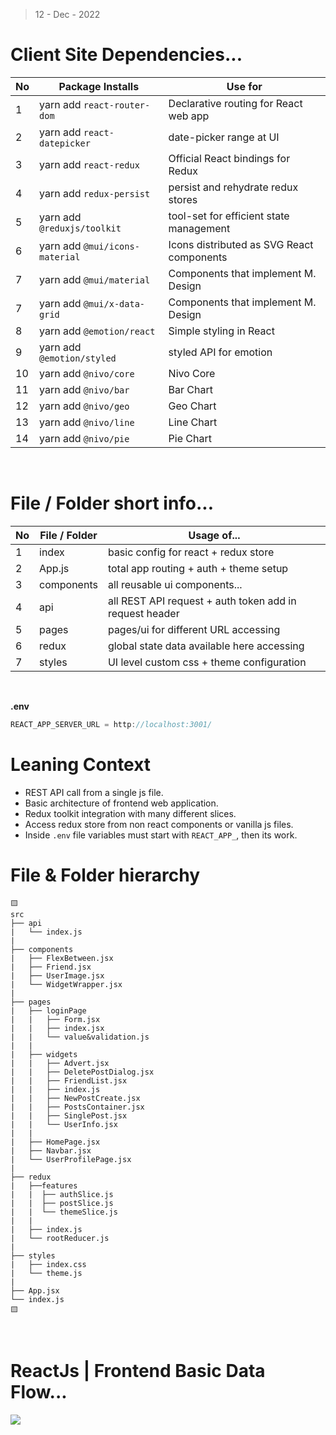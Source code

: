 > 12 - Dec - 2022

# Client Site Dependencies...

|No| Package Installs               | Use for                                   |
|--|--------------------------------|-------------------------------------------|
|1 | yarn add `react-router-dom`    | Declarative routing for React web app     |
|2 | yarn add `react-datepicker`    | date-picker range at UI                   |
|3 | yarn add `react-redux`         | Official React bindings for Redux         |
|4 | yarn add `redux-persist`       | persist and rehydrate redux stores        |
|5 | yarn add `@reduxjs/toolkit`    | tool-set for efficient state management   |
|6 | yarn add `@mui/icons-material` | Icons distributed as SVG React components |
|7 | yarn add `@mui/material`       | Components that implement M. Design       |
|7 | yarn add `@mui/x-data-grid`    | Components that implement M. Design       |
|8 | yarn add `@emotion/react`      | Simple styling in React                   |
|9 | yarn add `@emotion/styled`     | styled API for emotion                    |
|10| yarn add `@nivo/core`          | Nivo Core                                 |
|11| yarn add `@nivo/bar`           | Bar Chart                                 |
|12| yarn add `@nivo/geo`           | Geo Chart                                 |
|13| yarn add `@nivo/line`          | Line Chart                                |
|14| yarn add `@nivo/pie`           | Pie Chart                                 |


<br />

# File / Folder short info...

|No| File / Folder | Usage of...                                |
|--|---------------|--------------------------------------------|
|1 | index         | basic config for react + redux store       |
|2 | App.js        | total app routing + auth + theme setup     |
|3 | components    | all reusable ui components...              |
|4 | api           | all REST API request + auth token add in request header |
|5 | pages         | pages/ui for different URL accessing       |
|6 | redux         | global state data available here accessing |
|7 | styles        | UI level custom css + theme configuration  |

<br />

**.env**

```js
REACT_APP_SERVER_URL = http://localhost:3001/
```


# Leaning Context

* REST API call from a single js file.
* Basic architecture of frontend web application.
* Redux toolkit integration with many different slices.
* Access redux store from non react components or vanilla js files.
* Inside `.env` file variables must start with `REACT_APP_`, then its work.

# File & Folder hierarchy 
```
🟨
src
├── api
|   └── index.js
|
├── components
|   ├── FlexBetween.jsx
|   ├── Friend.jsx
|   ├── UserImage.jsx
|   └── WidgetWrapper.jsx
|
├── pages
|   ├── loginPage
|   |   ├── Form.jsx
|   |   ├── index.jsx
|   |   └── value&validation.js
|   |
|   ├── widgets
|   |   ├── Advert.jsx
|   |   ├── DeletePostDialog.jsx
|   |   ├── FriendList.jsx
|   |   ├── index.js
|   |   ├── NewPostCreate.jsx
|   |   ├── PostsContainer.jsx
|   |   ├── SinglePost.jsx
|   |   └── UserInfo.jsx
|   |
|   ├── HomePage.jsx
|   ├── Navbar.jsx
|   └── UserProfilePage.jsx
|
├── redux
|   ├──features
|   |  ├── authSlice.js
|   |  ├── postSlice.js
|   |  └── themeSlice.js
|   |
|   ├── index.js
|   └── rootReducer.js
|
├── styles
|   ├── index.css
|   └── theme.js
|
├── App.jsx
└── index.js
🟨
```

<br />

# ReactJs | Frontend Basic Data Flow...
<img src="./public/frontendDataFlow.png" />